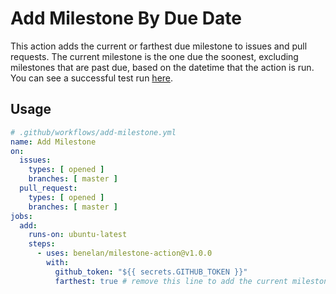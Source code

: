 # Add Milestone By Due Date

This action adds the current or farthest due milestone to issues and pull requests. The current milestone is the one due the soonest, excluding milestones that are past due, based on the datetime that the action is run. You can see a successful test run [here](https://github.com/benelan/milestone-action/issues/8).


## Usage
```yml
# .github/workflows/add-milestone.yml
name: Add Milestone
on:
  issues:
    types: [ opened ]
    branches: [ master ]
  pull_request:
    types: [ opened ]
    branches: [ master ]
jobs:
  add:
    runs-on: ubuntu-latest
    steps:
      - uses: benelan/milestone-action@v1.0.0
        with:
          github_token: "${{ secrets.GITHUB_TOKEN }}"
          farthest: true # remove this line to add the current milestone
```
